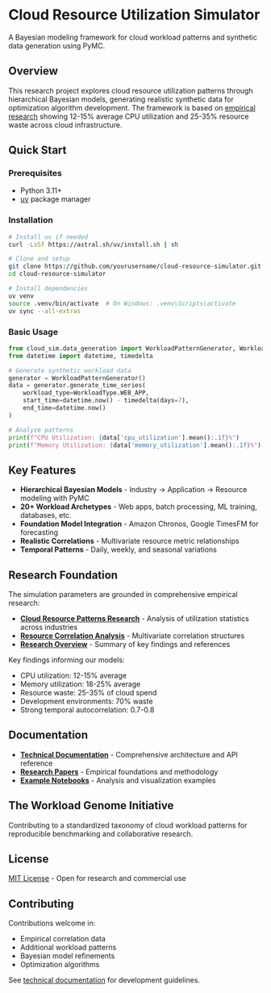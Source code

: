# Cloud Resource Utilization Simulator

A Bayesian modeling framework for cloud workload patterns and synthetic data generation using PyMC.

## Overview

This research project explores cloud resource utilization patterns through hierarchical Bayesian models, generating realistic synthetic data for optimization algorithm development. The framework is based on [empirical research](docs/research/) showing 12-15% average CPU utilization and 25-35% resource waste across cloud infrastructure.

## Quick Start

### Prerequisites

- Python 3.11+
- [uv](https://github.com/astral-sh/uv) package manager

### Installation

```bash
# Install uv if needed
curl -LsSf https://astral.sh/uv/install.sh | sh

# Clone and setup
git clone https://github.com/yourusername/cloud-resource-simulator.git
cd cloud-resource-simulator

# Install dependencies
uv venv
source .venv/bin/activate  # On Windows: .venv\Scripts\activate
uv sync --all-extras
```

### Basic Usage

```python
from cloud_sim.data_generation import WorkloadPatternGenerator, WorkloadType
from datetime import datetime, timedelta

# Generate synthetic workload data
generator = WorkloadPatternGenerator()
data = generator.generate_time_series(
    workload_type=WorkloadType.WEB_APP,
    start_time=datetime.now() - timedelta(days=7),
    end_time=datetime.now()
)

# Analyze patterns
print(f"CPU Utilization: {data['cpu_utilization'].mean():.1f}%")
print(f"Memory Utilization: {data['memory_utilization'].mean():.1f}%")
```

## Key Features

- **Hierarchical Bayesian Models** - Industry → Application → Resource modeling with PyMC
- **20+ Workload Archetypes** - Web apps, batch processing, ML training, databases, etc.
- **Foundation Model Integration** - Amazon Chronos, Google TimesFM for forecasting
- **Realistic Correlations** - Multivariate resource metric relationships
- **Temporal Patterns** - Daily, weekly, and seasonal variations

## Research Foundation

The simulation parameters are grounded in comprehensive empirical research:

- **[Cloud Resource Patterns Research](docs/research/cloud-resource-patterns-research.md)** - Analysis of utilization statistics across industries
- **[Resource Correlation Analysis](docs/research/cloud-resource-correlations-report.md)** - Multivariate correlation structures
- **[Research Overview](docs/research/)** - Summary of key findings and references

Key findings informing our models:
- CPU utilization: 12-15% average
- Memory utilization: 18-25% average
- Resource waste: 25-35% of cloud spend
- Development environments: 70% waste
- Strong temporal autocorrelation: 0.7-0.8

## Documentation

- **[Technical Documentation](docs/index.md)** - Comprehensive architecture and API reference
- **[Research Papers](docs/research/)** - Empirical foundations and methodology
- **[Example Notebooks](notebooks/myst/)** - Analysis and visualization examples

## The Workload Genome Initiative

Contributing to a standardized taxonomy of cloud workload patterns for reproducible benchmarking and collaborative research.

## License

[MIT License](LICENSE) - Open for research and commercial use

## Contributing

Contributions welcome in:
- Empirical correlation data
- Additional workload patterns
- Bayesian model refinements
- Optimization algorithms

See [technical documentation](docs/index.md) for development guidelines.